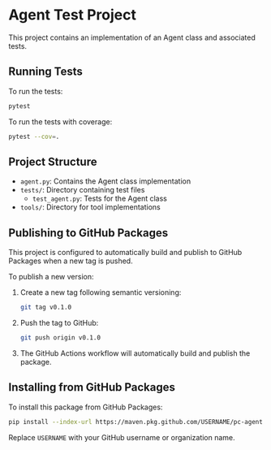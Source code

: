 # Agent Test Project

This project contains an implementation of an Agent class and associated tests.

## Running Tests

To run the tests:

```bash
pytest
```

To run the tests with coverage:

```bash
pytest --cov=.
```

## Project Structure

- `agent.py`: Contains the Agent class implementation
- `tests/`: Directory containing test files
  - `test_agent.py`: Tests for the Agent class
- `tools/`: Directory for tool implementations 

## Publishing to GitHub Packages

This project is configured to automatically build and publish to GitHub Packages when a new tag is pushed.

To publish a new version:

1. Create a new tag following semantic versioning:
   ```bash
   git tag v0.1.0
   ```

2. Push the tag to GitHub:
   ```bash
   git push origin v0.1.0
   ```

3. The GitHub Actions workflow will automatically build and publish the package.

## Installing from GitHub Packages

To install this package from GitHub Packages:

```bash
pip install --index-url https://maven.pkg.github.com/USERNAME/pc-agent pc-agent
```

Replace `USERNAME` with your GitHub username or organization name. 